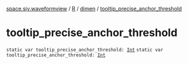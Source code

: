 [space.siy.waveformview](../../index.md) / [R](../index.md) / [dimen](index.md) / [tooltip_precise_anchor_threshold](./tooltip_precise_anchor_threshold.md)

# tooltip_precise_anchor_threshold

`static var tooltip_precise_anchor_threshold: `[`Int`](https://kotlinlang.org/api/latest/jvm/stdlib/kotlin/-int/index.html)
`static var tooltip_precise_anchor_threshold: `[`Int`](https://kotlinlang.org/api/latest/jvm/stdlib/kotlin/-int/index.html)